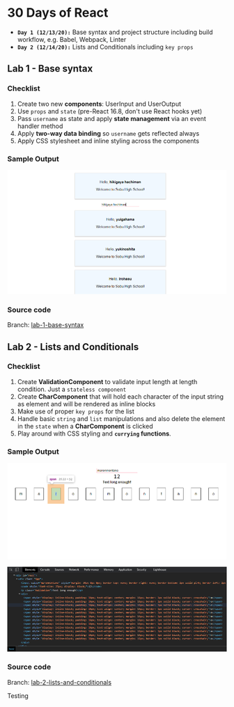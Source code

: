 # 30 Days of React
  * **`Day 1 (12/13/20):`** Base syntax and project structure including build workflow, e.g. Babel, Webpack, Linter
  * **`Day 2 (12/14/20):`** Lists and Conditionals including `key props`

## Lab 1 - Base syntax
### Checklist
  1. Create two new **components**: UserInput and UserOutput
  1. Use `props` and `state` (pre-React 16.8, don't use React hooks yet)
  1. Pass `username` as state and apply **state management** via an event handler method
  1. Apply **two-way data binding** so `username` gets reflected always
  1. Apply CSS stylesheet and inline styling across the components

### Sample Output
![Lab 1 screenshot](./images/lab-1.png)

### Source code
Branch: [lab-1-base-syntax](https://github.com/maronavenue/30-days-of-react/tree/lab-1-base-syntax)

## Lab 2 - Lists and Conditionals
### Checklist
  1. Create **ValidationComponent** to validate input length at length condition. Just a `stateless component`
  1. Create **CharComponent** that will hold each character of the input string as element and will be rendered as inline blocks
  1. Make use of proper `key props` for the list
  1. Handle basic `string` and `list` manipulations and also delete the element in the `state` when a **CharComponent** is clicked
  1. Play around with CSS styling and **`currying` functions**.

### Sample Output
![Lab 2 screenshot](./images/lab-2a.png)

![Lab 2 console](./images/lab-2b.png)

### Source code
Branch: [lab-2-lists-and-conditionals](https://github.com/maronavenue/30-days-of-react/tree/lab-2-lists-and-conditionals)

Testing